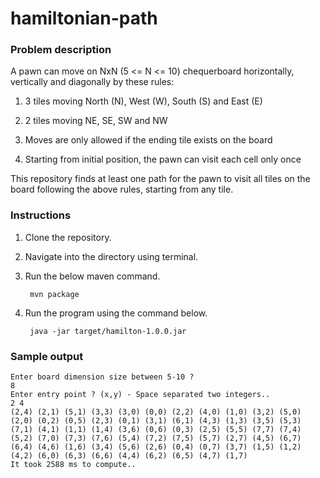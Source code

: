 # hamiltonian-path

### Problem description

A pawn can move on NxN (5 <= N <= 10) chequerboard horizontally, vertically and diagonally by these rules:

1) 3 tiles moving North (N), West (W), South (S) and East (E)

2) 2 tiles moving NE, SE, SW and NW

3) Moves are only allowed if the ending tile exists on the board

4) Starting from initial position, the pawn can visit each cell only once

This repository finds at least one path for the pawn to visit all tiles on the board following the above rules, starting from any tile.

### Instructions

1) Clone the repository.

2) Navigate into the directory using terminal.

3) Run the below maven command.

        mvn package

4) Run the program using the command below.
        
        java -jar target/hamilton-1.0.0.jar

### Sample output

    Enter board dimension size between 5-10 ?
    8
    Enter entry point ? (x,y) - Space separated two integers..
    2 4
    (2,4) (2,1) (5,1) (3,3) (3,0) (0,0) (2,2) (4,0) (1,0) (3,2) (5,0) (2,0) (0,2) (0,5) (2,3) (0,1) (3,1) (6,1) (4,3) (1,3) (3,5) (5,3) (7,1) (4,1) (1,1) (1,4) (3,6) (0,6) (0,3) (2,5) (5,5) (7,7) (7,4) (5,2) (7,0) (7,3) (7,6) (5,4) (7,2) (7,5) (5,7) (2,7) (4,5) (6,7) (6,4) (4,6) (1,6) (3,4) (5,6) (2,6) (0,4) (0,7) (3,7) (1,5) (1,2) (4,2) (6,0) (6,3) (6,6) (4,4) (6,2) (6,5) (4,7) (1,7) 
    It took 2588 ms to compute..